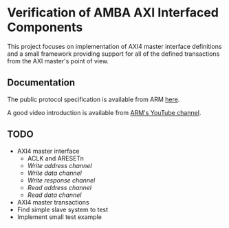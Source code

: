 # Verification of AMBA AXI Interfaced Components
This project focuses on implementation of AXI4 master interface definitions and a small framework providing support for all of the defined transactions from the AXI master's point of view.

## Documentation
The public protocol specification is available from ARM [here](https://developer.arm.com/documentation/ihi0022/e/).

A good video introduction is available from [ARM's YouTube channel](https://www.youtube.com/watch?v=7Vl9JrGgNwk).

## TODO
- AXI4 master interface
    - ACLK and ARESETn
    - _Write address channel_
    - _Write data channel_
    - _Write response channel_
    - _Read address channel_
    - _Read data channel_
- AXI4 master transactions
- Find simple slave system to test
- Implement small test example